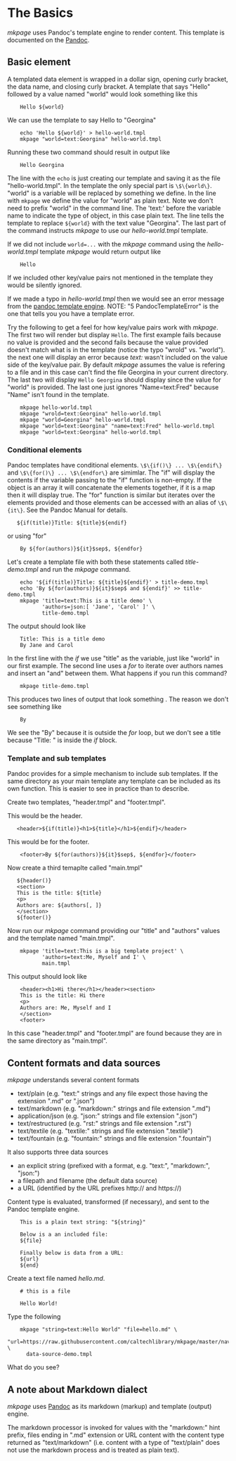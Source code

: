 The Basics
==========

*mkpage* uses Pandoc\'s template engine to render content. This template
is documented on the [Pandoc](https://pandoc.org/MANUAL.html#templates).

Basic element
-------------

A templated data element is wrapped in a dollar sign, opening curly
bracket, the data name, and closing curly bracket. A template that says
\"Hello\" followed by a value named \"world\" would look something like
this

        Hello ${world}

We can use the template to say Hello to \"Georgina\"

``` {.shell}
    echo 'Hello ${world}' > hello-world.tmpl
    mkpage "world=text:Georgina" hello-world.tmpl
```

Running these two command should result in output like

        Hello Georgina

The line with the `echo` is just creating our template and saving it as
the file \"hello-world.tmpl\". In the template the only special part is
`\$\{world\}`. \"world\" is a variable will be replaced by something we
define. In the line with `mkpage` we define the value for \"world\" as
plain text. Note we don\'t need to prefix \"world\" in the command line.
The \'text:\' before the variable name to indicate the type of object,
in this case plain text. The line tells the template to replace
`${world}` with the text value \"Georgina\". The last part of the
command instructs *mkpage* to use our *hello-world.tmpl* template.

If we did not include `world=...` with the *mkpage* command using the
*hello-world.tmpl* template *mkpage* would return output like

        Hello

If we included other key/value pairs not mentioned in the template they
would be silently ignored.

If we made a typo in *hello-world.tmpl* then we would see an error
message from the 
[pandoc template engine](https://pandoc.org/MANUAL.html#exit-codes). 
NOTE: \"5 PandocTemplateError\" is the one that tells you you have a template error.

Try the following to get a feel for how key/value pairs work with
*mkpage*. The first two will render but display `Hello`. The first
example fails because no value is provided and the second fails because
the value provided doesn\'t match what is in the template (notice the
typo \"wrold\" vs. \"world\"). the next one will display an error
because *text:* wasn\'t included on the value side of the key/value
pair. By default *mkpage* assumes the value is refering to a file and in
this case can\'t find the file Georgina in your current directory. The
last two will display `Hello Georgina` should display since the value
for \"world\" is provided. The last one just ignores \"Name=text:Fred\"
because \"Name\" isn\'t found in the template.

``` {.shell}
    mkpage hello-world.tmpl
    mkpage "wrold=text:Georgina" hello-world.tmpl
    mkpage "world=Georgina" hello-world.tmpl
    mkpage "world=text:Georgina" "name=text:Fred" hello-world.tmpl
    mkpage "world=text:Georgina" hello-world.tmpl
```

### Conditional elements

Pandoc templates have conditional elements. `\$\{if()\} ... \$\{endif\}`
and `\$\{for()\} ... \$\{endfor\}` are simimlar. The \"if\" will display
the contents if the variable passing to the \"if\" function is
non-empty. If the object is an array it will concatenate the elements
together, if it is a map then it will display true. The \"for\" function
is similar but iterates over the elements provided and those elements
can be accessed with an alias of `\$\{it\}`. See the Pandoc Manual for
details.

       ${if(title)}Title: ${title}${endif}

or using \"for\"

        By ${for(authors)}${it}$sep$, ${endfor}

Let\'s create a template file with both these statements called
*title-demo.tmpl* and run the *mkpage* command.

``` {.shell}
    echo '${if(title)}Title: ${title}${endif}' > title-demo.tmpl
    echo 'By ${for(authors)}${it}$sep$ and ${endif}' >> title-demo.tmpl 
    mkpage 'title=text:This is a title demo' \
           'authors=json:[ 'Jane', 'Carol' ]' \
           title-demo.tmpl
```

The output should look like

        Title: This is a title demo
        By Jane and Carol

In the first line with the *if* we use \"title\" as the variable, just
like \"world\" in our first example. The second line uses a *for* to
iterate over authors names and insert an \"and\" between them. What
happens if you run this command?

``` {.shell}
    mkpage title-demo.tmpl
```

This produces two lines of output that look something . The reason we
don\'t see something like

        
        By

We see the \"By\" because it is outside the *for* loop, but we don\'t
see a title because \"Title: \" is inside the *if* block.

### Template and sub templates

Pandoc provides for a simple mechanism to include sub templates. If the
same directory as your main template any template can be included as its
own function. This is easier to see in practice than to describe.

Create two templates, \"header.tmpl\" and \"footer.tmpl\".

This would be the header.

       <header>${if(title)}<h1>${title}</h1>${endif}</header>

This would be for the footer.

        <footer>By ${for(authors)}${it}$sep$, ${endfor}</footer>

Now create a third temaplte called \"main.tmpl\"

       ${header()}
       <section>
       This is the title: ${title}
       <p>
       Authors are: ${authors[, ]}
       </section>
       ${footer()}

Now run our *mkpage* command providing our \"title\" and \"authors\"
values and the template named \"main.tmpl\".

        mkpage 'title=text:This is a big template project' \
               'authors=text:Me, Myself and I' \
               main.tmpl

This output should look like

``` {.html}
    <header><h1>Hi there</h1></header><section>
    This is the title: Hi there
    <p>
    Authors are: Me, Myself and I
    </section>
    <footer>
```

In this case \"header.tmpl\" and \"footer.tmpl\" are found because they
are in the same directory as \"main.tmpl\".

Content formats and data sources
--------------------------------

*mkpage* understands several content formats

-   text/plain (e.g. \"text:\" strings and any file expect those having
    the extension \".md\" or \".json\")
-   text/markdown (e.g. \"markdown:\" strings and file extension
    \".md\")
-   application/json (e.g. \"json:\" strings and file extension
    \".json\")
-   text/restructured (e.g. \"rst:\" strings and file extension
    \".rst\")
-   text/textile (e.g. \"textile:\" strings and file extension
    \".textile\")
-   text/fountain (e.g. \"fountain:\" strings and file extension
    \".fountain\")

It also supports three data sources

-   an explicit string (prefixed with a format, e.g. \"text:\",
    \"markdown:\", \"json:\")
-   a filepath and filename (the default data source)
-   a URL (identified by the URL prefixes http:// and https://)

Content type is evaluated, transformed (if necessary), and sent to the
Pandoc template engine.

        This is a plain text string: "${string}"

        Below is a an included file:
        ${file}
        
        Finally below is data from a URL:
        ${url}
        ${end}

Create a text file named *hello.md*.

        # this is a file

        Hello World!

Type the following

``` {.shell}
    mkpage "string=text:Hello World" "file=hello.md" \
      "url=https://raw.githubusercontent.com/caltechlibrary/mkpage/master/nav.md" \
      data-source-demo.tmpl
```

What do you see?

A note about Markdown dialect
-----------------------------

*mkpage* uses [Pandoc](https://pandoc.org) as its markdown (markup) and
template (output) engine.

The markdown processor is invoked for values with the \"markdown:\" hint
prefix, files ending in \".md\" extension or URL content with the
content type returned as \"text/markdown\" (i.e. content with a type of
\"text/plain\" does not use the markdown process and is treated as plain
text).
